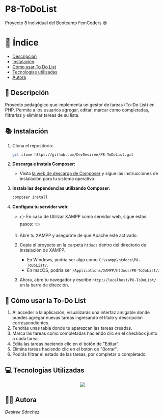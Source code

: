 # P8-ToDoList

Proyecto 8 Individual del Bootcamp FemCoders 😍

# 📑 Índice

- [Descripción](#-descripción)
- [Instalación](#-instalación)
- [Cómo usar To Do List](#-cómo-usar-la-to-do-list)
- [Tecnologías utilizadas](#-tecnologías-utilizadas)
- [Autora](#-autora)

## 📄 Descripción

Proyecto pedagógico que implementa un gestor de tareas (To-Do List) en PHP. Permite a los usuarios agregar, editar, marcar como completadas, filtrarlas y eliminar tareas de su lista.

## 📚 Instalación
1. Clona el repositorio:
    ```bash
    git clone https://github.com/DevDesiree/P8-ToDoList.git
    ```
2. **Descarga e instala Composer:**
   - Visita [la web de descarga de Composer](https://getcomposer.org/download/) y sigue las instrucciones de instalación para tu sistema operativo.

3. **Instala las dependencias utilizando Composer:**
    ```bash
    composer install
    ```
4. **Configura tu servidor web:**
   - 👉 En caso de Utilizar XAMPP como servidor web, sigue estos pasos: 👈 

    1. Abre tu XAMPP y asegúrate de que Apache esté activado.
    2. Copia el proyecto en la carpeta `htdocs` dentro del directorio de instalación de XAMPP.

        - En Windows, podría ser algo como `C:\xampp\htdocs\P8-ToDoList/`.
        - En macOS, podría ser `/Applications/XAMPP/htdocs/P8-ToDoList/`.

    3. Ahora, abre tu navegador y escribe `http://localhost/P8-ToDoList/` en la barra de dirección.

    
## 📕 Cómo usar la To-Do List
1. Al acceder a la aplicación, visualizarás una interfaz amigable donde puedes agregar nuevas tareas ingresando el título y descripción correspondientes.
2. Tendrás unas tabla donde te aparezcan las tareas creadas.
3. Marca las tareas como completadas haciendo clic en el checkbox junto a cada tarea.
4. Edita las tareas haciendo clic en el botón de "Editar".
5. Elimina tareas haciendo clic en el botón de "Borrar".
6. Podrás filtrar el estado de las tareas, por completar o completado.

## 💻 Tecnologías Utilizadas
<p align="center">
  <a href="https://skillicons.dev">
    <img src="https://skillicons.dev/icons?i=html,css,php,git,github" />
  </a>

## 👩‍💻 Autora
*Desiree Sánchez*
